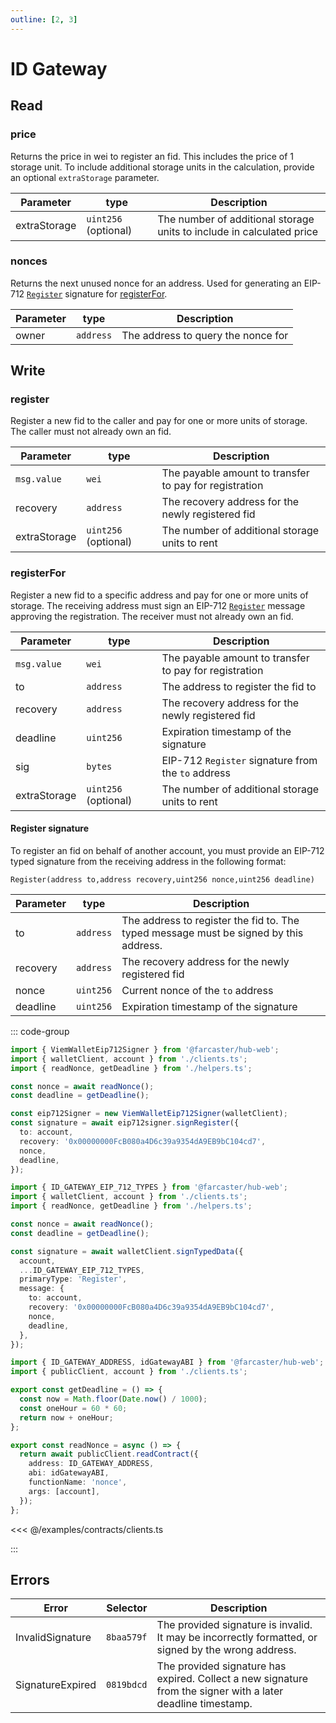```yaml
---
outline: [2, 3]
---
```


# ID Gateway

## Read

### price

Returns the price in wei to register an fid. This includes the price of 1 storage unit. To include additional storage units
in the calculation, provide an optional `extraStorage` parameter.

| Parameter    | type                 | Description                                                           |
| ------------ | -------------------- | --------------------------------------------------------------------- |
| extraStorage | `uint256` (optional) | The number of additional storage units to include in calculated price |

### nonces

Returns the next unused nonce for an address. Used for generating an EIP-712 [`Register`](#register-signature) signature for [registerFor](#registerfor).

| Parameter | type      | Description                        |
| --------- | --------- | ---------------------------------- |
| owner     | `address` | The address to query the nonce for |

## Write

### register

Register a new fid to the caller and pay for one or more units of storage. The caller must not already own an fid.

| Parameter    | type                 | Description                                            |
| ------------ | -------------------- | ------------------------------------------------------ |
| `msg.value`  | `wei`                | The payable amount to transfer to pay for registration |
| recovery     | `address`            | The recovery address for the newly registered fid      |
| extraStorage | `uint256` (optional) | The number of additional storage units to rent         |

### registerFor

Register a new fid to a specific address and pay for one or more units of storage. The receiving
address must sign an EIP-712 [`Register`](#register-signature) message approving the registration. The receiver must not already own an fid.

| Parameter    | type                 | Description                                            |
| ------------ | -------------------- | ------------------------------------------------------ |
| `msg.value`  | `wei`                | The payable amount to transfer to pay for registration |
| to           | `address`            | The address to register the fid to                     |
| recovery     | `address`            | The recovery address for the newly registered fid      |
| deadline     | `uint256`            | Expiration timestamp of the signature                  |
| sig          | `bytes`              | EIP-712 `Register` signature from the `to` address     |
| extraStorage | `uint256` (optional) | The number of additional storage units to rent         |

#### Register signature

To register an fid on behalf of another account, you must provide an EIP-712 typed signature from the receiving address in the following format:

`Register(address to,address recovery,uint256 nonce,uint256 deadline)`

| Parameter | type      | Description                                                                           |
| --------- | --------- | ------------------------------------------------------------------------------------- |
| to        | `address` | The address to register the fid to. The typed message must be signed by this address. |
| recovery  | `address` | The recovery address for the newly registered fid                                     |
| nonce     | `uint256` | Current nonce of the `to` address                                                     |
| deadline  | `uint256` | Expiration timestamp of the signature                                                 |

::: code-group

```ts [@farcaster/hub-web]
import { ViemWalletEip712Signer } from '@farcaster/hub-web';
import { walletClient, account } from './clients.ts';
import { readNonce, getDeadline } from './helpers.ts';

const nonce = await readNonce();
const deadline = getDeadline();

const eip712Signer = new ViemWalletEip712Signer(walletClient);
const signature = await eip712signer.signRegister({
  to: account,
  recovery: '0x00000000FcB080a4D6c39a9354dA9EB9bC104cd7',
  nonce,
  deadline,
});
```

```ts [Viem]
import { ID_GATEWAY_EIP_712_TYPES } from '@farcaster/hub-web';
import { walletClient, account } from './clients.ts';
import { readNonce, getDeadline } from './helpers.ts';

const nonce = await readNonce();
const deadline = getDeadline();

const signature = await walletClient.signTypedData({
  account,
  ...ID_GATEWAY_EIP_712_TYPES,
  primaryType: 'Register',
  message: {
    to: account,
    recovery: '0x00000000FcB080a4D6c39a9354dA9EB9bC104cd7',
    nonce,
    deadline,
  },
});
```

```ts [helpers.ts]
import { ID_GATEWAY_ADDRESS, idGatewayABI } from '@farcaster/hub-web';
import { publicClient, account } from './clients.ts';

export const getDeadline = () => {
  const now = Math.floor(Date.now() / 1000);
  const oneHour = 60 * 60;
  return now + oneHour;
};

export const readNonce = async () => {
  return await publicClient.readContract({
    address: ID_GATEWAY_ADDRESS,
    abi: idGatewayABI,
    functionName: 'nonce',
    args: [account],
  });
};
```

<<< @/examples/contracts/clients.ts

:::

## Errors

| Error            | Selector   | Description                                                                                                  |
| ---------------- | ---------- | ------------------------------------------------------------------------------------------------------------ |
| InvalidSignature | `8baa579f` | The provided signature is invalid. It may be incorrectly formatted, or signed by the wrong address.          |
| SignatureExpired | `0819bdcd` | The provided signature has expired. Collect a new signature from the signer with a later deadline timestamp. |
